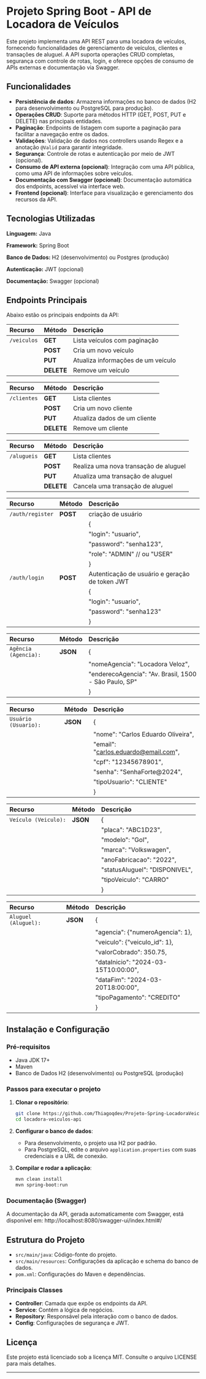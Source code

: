 # Projeto Spring Boot - API de Locadora de Veículos

Este projeto implementa uma API REST para uma locadora de veículos, fornecendo funcionalidades de gerenciamento de veículos, clientes e transações de aluguel. A API suporta operações CRUD completas, segurança com controle de rotas, login, e oferece opções de consumo de APIs externas e documentação via Swagger.

## Funcionalidades

- **Persistência de dados**: Armazena informações no banco de dados (H2 para desenvolvimento ou PostgreSQL para produção).
- **Operações CRUD**: Suporte para métodos HTTP (GET, POST, PUT e DELETE) nas principais entidades.
- **Paginação**: Endpoints de listagem com suporte a paginação para facilitar a navegação entre os dados.
- **Validações**: Validação de dados nos controllers usando Regex e a anotação `@Valid` para garantir integridade.
- **Segurança**: Controle de rotas e autenticação por meio de JWT (opcional).
- **Consumo de API externa (opcional)**: Integração com uma API pública, como uma API de informações sobre veículos.
- **Documentação com Swagger (opcional)**: Documentação automática dos endpoints, acessível via interface web.
- **Frontend (opcional)**: Interface para visualização e gerenciamento dos recursos da API.

## Tecnologias Utilizadas
**Linguagem:** Java

**Framework:** Spring Boot

**Banco de Dados:** H2 (desenvolvimento) ou Postgres (produção)

**Autenticação:** JWT (opcional)

**Documentação:** Swagger (opcional)


## Endpoints Principais

Abaixo estão os principais endpoints da API:

| Recurso     | Método     | Descrição                          |
|:------------|:-----------|:-----------------------------------|
| `/veiculos` | **GET**    | Lista veículos com paginação       |
|             | **POST**   | Cria um novo veículo               |
|             | **PUT**    | Atualiza informações de um veículo |
|             | **DELETE** | Remove um veículo                  |

| Recurso     | Método     | Descrição                    |
|:------------|:-----------|:-----------------------------|
| `/clientes` | **GET**    | Lista clientes               |
|             | **POST**   | Cria um novo cliente         |
|             | **PUT**    | Atualiza dados de um cliente |
|             | **DELETE** | Remove um cliente            |

| Recurso     | Método     | Descrição                             |
|:------------|:-----------|:--------------------------------------|
| `/alugueis` | **GET**    | Lista clientes                        |
|             | **POST**   | Realiza uma nova transação de aluguel |
|             | **PUT**    | Atualiza uma transação de aluguel     |
|             | **DELETE** | Cancela uma transação de aluguel      |

| Recurso                       | Método   | Descrição                                      |
|:------------------------------|:---------|:-----------------------------------------------|
| `/auth/register`              | **POST** | criação de usuário                             |		
|                               |          | {                                              |		
|                               |          | "login": "usuario",                            |		
|                               |          | "password": "senha123",                        |		
|                               |          | "role": "ADMIN" // ou "USER"                   |		
|                               |          | }                                              |		                            
| `/auth/login`                 | **POST** | Autenticação de usuário e geração de token JWT |
|                               |          | {                                              |	
|                               |          | "login": "usuario",                            |	
|                               |          | "password": "senha123"                         |
|                               |          | }                                              |

| Recurso              | Método   | Descrição                                             |
|:---------------------|----------|:------------------------------------------------------|
| `Agência (Agencia):` | **JSON** | {                                                     |
|                      |          | "nomeAgencia": "Locadora Veloz",                      |
|                      |          | "enderecoAgencia": "Av. Brasil, 1500 - São Paulo, SP" |
|                      |          | }                                                     |

| Recurso              | Método   | Descrição                            |
|:---------------------|----------|:-------------------------------------|
| `Usuário (Usuario):` | **JSON** | {                                    |
|                      |          | "nome": "Carlos Eduardo Oliveira",   |
|                      |          | "email": "carlos.eduardo@email.com", |
|                      |          | "cpf": "12345678901",                |
|                      |          | "senha": "SenhaForte@2024",          |
|                      |          | "tipoUsuario": "CLIENTE"             |
|                      |          | }                                    |

| Recurso              | Método   | Descrição                      |
|:---------------------|----------|:-------------------------------|
| `Veículo (Veiculo):` | **JSON** | {                              |
|                      |          | "placa": "ABC1D23",            |
|                      |          | "modelo": "Gol",               |
|                      |          | "marca": "Volkswagen",         |
|                      |          | "anoFabricacao": "2022",       |
|                      |          | "statusAluguel": "DISPONIVEL", |
|                      |          | "tipoVeiculo": "CARRO"         |
|                      |          | }                              |

| Recurso              | Método   | Descrição                            |
|:---------------------|----------|:-------------------------------------|
| `Aluguel (Aluguel):` | **JSON** | {                                    |
|                      |          | "agencia": {"numeroAgencia": 1},     |
|                      |          | "veiculo": {"veiculo_id": 1},        |
|                      |          | "valorCobrado": 350.75,              |
|                      |          | "dataInicio": "2024-03-15T10:00:00", |
|                      |          | "dataFim": "2024-03-20T18:00:00",    |
|                      |          | "tipoPagamento": "CREDITO"           |
|                      |          | }                                    |
	
## Instalação e Configuração

### Pré-requisitos

- Java JDK 17+
- Maven
- Banco de Dados H2 (desenvolvimento) ou PostgreSQL (produção)

### Passos para executar o projeto

1. **Clonar o repositório**:
   ```bash
   git clone https://github.com/Thiagoqdev/Projeto-Spring-LocadoraVeiculos.git
   cd locadora-veiculos-api
   ```

2. **Configurar o banco de dados**:
   - Para desenvolvimento, o projeto usa H2 por padrão.
   - Para PostgreSQL, edite o arquivo `application.properties` com suas credenciais e a URL de conexão.


3. **Compilar e rodar a aplicação**:
   ```bash
   mvn clean install
   mvn spring-boot:run
   ```

### Documentação (Swagger)

A documentação da API, gerada automaticamente com Swagger, está disponível em: http://localhost:8080/swagger-ui/index.html#/

## Estrutura do Projeto

- `src/main/java`: Código-fonte do projeto.
- `src/main/resources`: Configurações da aplicação e schema do banco de dados.
- `pom.xml`: Configurações do Maven e dependências.

### Principais Classes

- **Controller**: Camada que expõe os endpoints da API.
- **Service**: Contém a lógica de negócios.
- **Repository**: Responsável pela interação com o banco de dados.
- **Config**: Configurações de segurança e JWT.

## Licença

Este projeto está licenciado sob a licença MIT. Consulte o arquivo LICENSE para mais detalhes.

---